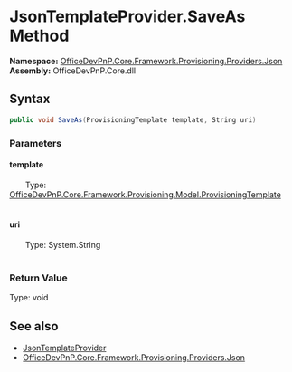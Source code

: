 # JsonTemplateProvider.SaveAs Method  
  

**Namespace:** [OfficeDevPnP.Core.Framework.Provisioning.Providers.Json](OfficeDevPnP.Core.Framework.Provisioning.Providers.Json.md)  
**Assembly:** OfficeDevPnP.Core.dll  
## Syntax
```C#
public void SaveAs(ProvisioningTemplate template, String uri)
```
### Parameters
#### template  
&emsp;&emsp;Type: [OfficeDevPnP.Core.Framework.Provisioning.Model.ProvisioningTemplate](OfficeDevPnP.Core.Framework.Provisioning.Model.ProvisioningTemplate.md)  
&emsp;&emsp;  

  

#### uri  
&emsp;&emsp;Type: System.String  
&emsp;&emsp;  

  

### Return Value
Type: void  

## See also
- [JsonTemplateProvider](OfficeDevPnP.Core.Framework.Provisioning.Providers.Json.JsonTemplateProvider.md) 
- [OfficeDevPnP.Core.Framework.Provisioning.Providers.Json](OfficeDevPnP.Core.Framework.Provisioning.Providers.Json.md) 
